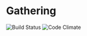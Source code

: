 # Gathering

![Build Status](https://codeship.com/projectsab607360-239f-0135-3a42-1e1c01a519cc/status?branch=master)
![Code Climate](https://codeclimate.com/github/KeithHubert/Gathering.png)
